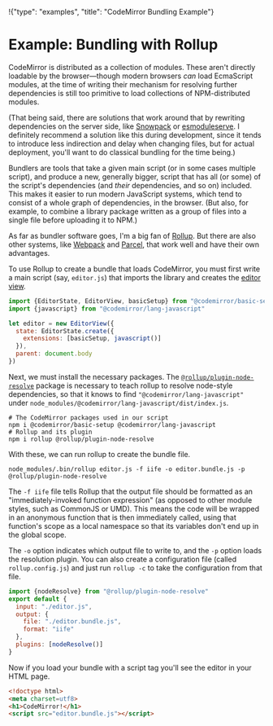 !{"type": "examples", "title": "CodeMirror Bundling Example"}

# Example: Bundling with Rollup

CodeMirror is distributed as a collection of modules. These aren't
directly loadable by the browser—though modern browsers _can_ load
EcmaScript modules, at the time of writing their mechanism for
resolving further dependencies is still too primitive to load
collections of NPM-distributed modules.

(That being said, there are solutions that work around that by
rewriting dependencies on the server side, like
[Snowpack](https://www.snowpack.dev/) or
[esmoduleserve](https://github.com/marijnh/esmoduleserve). I
definitely recommend a solution like this during development, since it
tends to introduce less indirection and delay when changing files, but
for actual deployment, you'll want to do classical bundling for the
time being.)

Bundlers are tools that take a given main script (or in some cases
multiple script), and produce a new, generally bigger, script that has
all (or some) of the script's dependencies (and _their_ dependencies,
and so on) included. This makes it easier to run modern JavaScript
systems, which tend to consist of a whole graph of dependencies, in
the browser. (But also, for example, to combine a library package
written as a group of files into a single file before uploading it to
NPM.)

As far as bundler software goes, I'm a big fan of
[Rollup](https://rollupjs.org). But there are also other systems, like
[Webpack](https://webpack.js.org/) and
[Parcel](https://parceljs.org/), that work well and have their own
advantages.

To use Rollup to create a bundle that loads CodeMirror, you must first
write a main script (say, `editor.js`) that imports the library and
creates the [editor view](##view.EditorView).

```javascript
import {EditorState, EditorView, basicSetup} from "@codemirror/basic-setup"
import {javascript} from "@codemirror/lang-javascript"

let editor = new EditorView({
  state: EditorState.create({
    extensions: [basicSetup, javascript()]
  }),
  parent: document.body
})
```

Next, we must install the necessary packages. The
[`@rollup/plugin-node-resolve`](https://github.com/rollup/plugins/tree/master/packages/node-resolve#readme)
package is necessary to teach rollup to resolve node-style
dependencies, so that it knows to find `"@codemirror/lang-javascript"`
under `node_modules/@codemirror/lang-javascript/dist/index.js`.

```shell
# The CodeMirror packages used in our script
npm i @codemirror/basic-setup @codemirror/lang-javascript
# Rollup and its plugin
npm i rollup @rollup/plugin-node-resolve
```

With these, we can run rollup to create the bundle file.

```shell
node_modules/.bin/rollup editor.js -f iife -o editor.bundle.js -p @rollup/plugin-node-resolve
```

The `-f iife` file tells Rollup that the output file should be
formatted as an "immediately-invoked function expression" (as opposed
to other module styles, such as CommonJS or UMD). This means the code
will be wrapped in an anonymous function that is then immediately
called, using that function's scope as a local namespace so that its
variables don't end up in the global scope.

The `-o` option indicates which output file to write to, and the `-p`
option loads the resolution plugin. You can also create a
configuration file (called `rollup.config.js`) and just run `rollup
-c` to take the configuration from that file.

```javascript
import {nodeResolve} from "@rollup/plugin-node-resolve"
export default {
  input: "./editor.js",
  output: {
    file: "./editor.bundle.js",
    format: "iife"
  },
  plugins: [nodeResolve()]
}
```

Now if you load your bundle with a script tag you'll see the editor in
your HTML page.

```html
<!doctype html>
<meta charset=utf8>
<h1>CodeMirror!</h1>
<script src="editor.bundle.js"></script>
```
